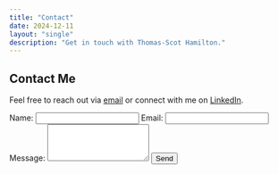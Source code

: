 ```yaml
---
title: "Contact"
date: 2024-12-11
layout: "single"
description: "Get in touch with Thomas-Scot Hamilton."
---
```


## Contact Me
Feel free to reach out via [email](mailto:thomas.scot.hamilton@gmail.com) or connect with me on [LinkedIn](https://linkedin.com/in/thomasscothamilton).

<form method="POST" action="https://formspree.io/f/my-form-id">
    <label for="name">Name:</label>
    <input type="text" id="name" name="name" required>
    <label for="email">Email:</label>
    <input type="email" id="email" name="email" required>
    <label for="message">Message:</label>
    <textarea id="message" name="message" rows="4" required></textarea>
    <button type="submit">Send</button>
</form>

